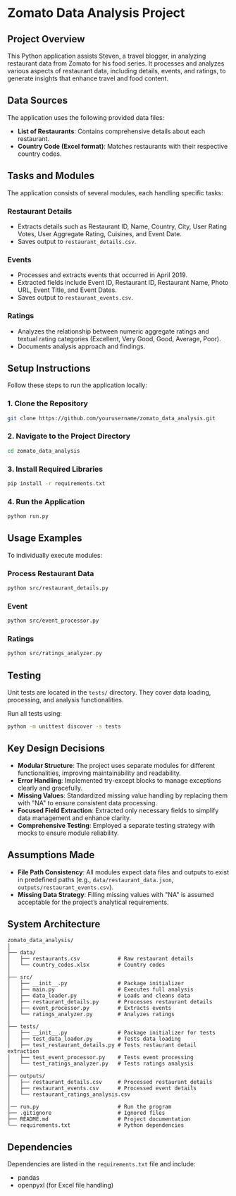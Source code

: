 # Zomato Data Analysis Project

## Project Overview

This Python application assists Steven, a travel blogger, in analyzing restaurant data from Zomato for his food series. It processes and analyzes various aspects of restaurant data, including details, events, and ratings, to generate insights that enhance travel and food content.

## Data Sources

The application uses the following provided data files:

- **List of Restaurants**: Contains comprehensive details about each restaurant.
- **Country Code (Excel format)**: Matches restaurants with their respective country codes.

## Tasks and Modules

The application consists of several modules, each handling specific tasks:

### Restaurant Details
- Extracts details such as Restaurant ID, Name, Country, City, User Rating Votes, User Aggregate Rating, Cuisines, and Event Date.
- Saves output to `restaurant_details.csv`.

### Events
- Processes and extracts events that occurred in April 2019.
- Extracted fields include Event ID, Restaurant ID, Restaurant Name, Photo URL, Event Title, and Event Dates.
- Saves output to `restaurant_events.csv`.

### Ratings
- Analyzes the relationship between numeric aggregate ratings and textual rating categories (Excellent, Very Good, Good, Average, Poor).
- Documents analysis approach and findings.

## Setup Instructions

Follow these steps to run the application locally:

### 1. Clone the Repository

```bash
git clone https://github.com/yourusername/zomato_data_analysis.git
```

### 2. Navigate to the Project Directory

```bash
cd zomato_data_analysis
```

### 3. Install Required Libraries

```bash
pip install -r requirements.txt
```

### 4. Run the Application

```bash
python run.py
```

## Usage Examples

To individually execute modules:

### Process Restaurant Data

```bash
python src/restaurant_details.py
```

### Event

```bash
python src/event_processor.py
```

### Ratings

```bash
python src/ratings_analyzer.py
```

## Testing

Unit tests are located in the `tests/` directory. They cover data loading, processing, and analysis functionalities.

Run all tests using:

```bash
python -m unittest discover -s tests
```

## Key Design Decisions

- **Modular Structure**: The project uses separate modules for different functionalities, improving maintainability and readability.
- **Error Handling**: Implemented try-except blocks to manage exceptions clearly and gracefully.
- **Missing Values**: Standardized missing value handling by replacing them with "NA" to ensure consistent data processing.
- **Focused Field Extraction**: Extracted only necessary fields to simplify data management and enhance clarity.
- **Comprehensive Testing**: Employed a separate testing strategy with mocks to ensure module reliability.

## Assumptions Made

- **File Path Consistency**: All modules expect data files and outputs to exist in predefined paths (e.g., `data/restaurant_data.json`, `outputs/restaurant_events.csv`).
- **Missing Data Strategy**: Filling missing values with "NA" is assumed acceptable for the project’s analytical requirements.

## System Architecture

```
zomato_data_analysis/
│
├── data/
│   ├── restaurants.csv            # Raw restaurant details
│   └── country_codes.xlsx         # Country codes
│
├── src/
│   ├── __init__.py                # Package initializer
│   ├── main.py                    # Executes full analysis
│   ├── data_loader.py             # Loads and cleans data
│   ├── restaurant_details.py      # Processes restaurant details
│   ├── event_processor.py         # Extracts events
│   └── ratings_analyzer.py        # Analyzes ratings
│
├── tests/
│   ├── __init__.py                # Package initializer for tests
│   ├── test_data_loader.py        # Tests data loading
│   ├── test_restaurant_details.py # Tests restaurant detail extraction
│   ├── test_event_processor.py    # Tests event processing
│   └── test_ratings_analyzer.py   # Tests ratings analysis
│
├── outputs/
│   ├── restaurant_details.csv     # Processed restaurant details
│   ├── restaurant_events.csv      # Processed event details
│   └── restaurant_ratings_analysis.csv      
│
│── run.py                         # Run the program
├── .gitignore                     # Ignored files
├── README.md                      # Project documentation
└── requirements.txt               # Python dependencies
```

## Dependencies

Dependencies are listed in the `requirements.txt` file and include:

- pandas
- openpyxl (for Excel file handling)
